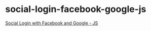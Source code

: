 # social-login-facebook-google-js
<a href="https://github.com/TravelXML/social-login-facebook-google-js">Social Login with Facebook and Google - JS</href>
